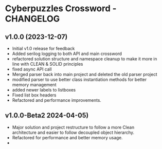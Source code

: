 # Cyberpuzzles Crossword - CHANGELOG

## v1.0.0 (2023-12-07)

- Initial v1.0 release for feedback
- Added serilog logging to both API and main crossword
- refactored solution structure and namespace cleanup to make it more in line with CLEAN & SOLID principles
- fixed async API call
- Merged parser back into main project and deleted the old parser project
- modified parser to use better class instantiation methods for better memory management
- added newer labels to listboxes
- Fixed list box headers
- Refactored and performance improvements.

## v1.0.0-Beta2 2024-04-05)

- Major solution and project restructure to follow a more Clean architecture and easier to follow decoupled object hierarchy.
- Refactored for performance and better memory usage.
-
